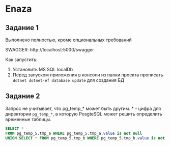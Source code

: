 # Enaza

## Задание 1
Выполнено полностью, кроме опциональных требований

SWAGGER: http://localhost:5000/swagger

Как запустить:
1. Установить MS SQL localDb
2. Перед запуском приложения в консоли из папки проекта прописать `dotnet dotnet-ef database update` для создания БД

## Задание 2

Запрос не учитывает, что pg_temp_* может быть другим. * - цифра для директории `pg_temp_*`, в которую PosgteSQL может решить определить временные таблицы.

```sql
SELECT *
FROM pg_temp_5.tmp_a WHERE pg_temp_5.tmp_a.value is not null
UNION SELECT * FROM pg_temp_5.tmp_b WHERE pg_temp_5.tmp_b.value is not null;
```
